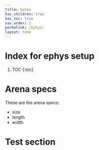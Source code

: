 ```yaml
---
title: Ephys
has_children: true
has_toc: true
nav_order: 2
permalink: /Ephys/
layout: home
---
```


# Index for ephys setup 

1. TOC
{:toc}

# Arena specs

These are the arena specs:
- size
- length
- width

# Test section